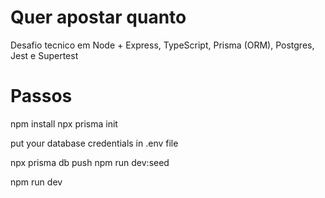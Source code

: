 # Quer apostar quanto
 Desafio tecnico em Node + Express, TypeScript, Prisma (ORM), Postgres, Jest e Supertest

# Passos

npm install
npx prisma init

put your database credentials in .env file

npx prisma db push
npm run dev:seed

npm run dev